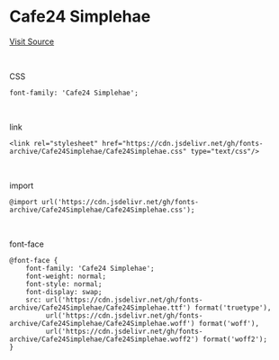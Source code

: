 # Cafe24 Simplehae

[Visit Source](https://fonts.cafe24.com/)

&nbsp;

CSS

```
font-family: 'Cafe24 Simplehae';
```

&nbsp;

link

```
<link rel="stylesheet" href="https://cdn.jsdelivr.net/gh/fonts-archive/Cafe24Simplehae/Cafe24Simplehae.css" type="text/css"/>
```

&nbsp;

import

```
@import url('https://cdn.jsdelivr.net/gh/fonts-archive/Cafe24Simplehae/Cafe24Simplehae.css');
```

&nbsp;

font-face

```
@font-face {
    font-family: 'Cafe24 Simplehae';
    font-weight: normal;
    font-style: normal;
    font-display: swap;
    src: url('https://cdn.jsdelivr.net/gh/fonts-archive/Cafe24Simplehae/Cafe24Simplehae.ttf') format('truetype'),
         url('https://cdn.jsdelivr.net/gh/fonts-archive/Cafe24Simplehae/Cafe24Simplehae.woff') format('woff'),
         url('https://cdn.jsdelivr.net/gh/fonts-archive/Cafe24Simplehae/Cafe24Simplehae.woff2') format('woff2');
}
```
